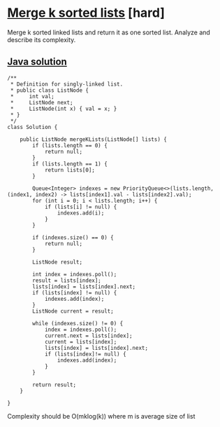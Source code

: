 # [Merge k sorted lists](https://leetcode.com/problems/merge-k-sorted-lists/description/) [hard]

Merge k sorted linked lists and return it as one sorted list. Analyze and describe its complexity.

## [Java solution](https://leetcode.com/submissions/detail/143900722/)
```
/**
 * Definition for singly-linked list.
 * public class ListNode {
 *     int val;
 *     ListNode next;
 *     ListNode(int x) { val = x; }
 * }
 */
class Solution {
    
    public ListNode mergeKLists(ListNode[] lists) {
        if (lists.length == 0) {
            return null;
        }
        if (lists.length == 1) {
            return lists[0];
        }
        
        Queue<Integer> indexes = new PriorityQueue<>(lists.length, (index1, index2) -> lists[index1].val - lists[index2].val);
        for (int i = 0; i < lists.length; i++) {
            if (lists[i] != null) {
                indexes.add(i);
            }
        }
        
        if (indexes.size() == 0) {
            return null;
        }
        
        ListNode result;
        
        int index = indexes.poll();
        result = lists[index];
        lists[index] = lists[index].next;
        if (lists[index] != null) {
            indexes.add(index);
        }
        ListNode current = result;
        
        while (indexes.size() != 0) {
            index = indexes.poll();
            current.next = lists[index];
            current = lists[index];
            lists[index] = lists[index].next;
            if (lists[index]!= null) {
                indexes.add(index);
            }
        }
        
        return result;
    }
    
}
```
Complexity should be O(mklog(k)) where m is average size of list
